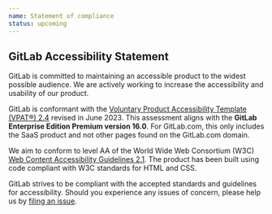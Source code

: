 ```yaml
---
name: Statement of compliance
status: upcoming
---
```


## GitLab Accessibility Statement

GitLab is committed to maintaining an accessible product to the widest possible
audience. We are actively working to increase the accessibility and usability of
our product.

GitLab is conformant with the [Voluntary Product Accessibility Template (VPAT®) 2.4](/accessibility/vpat) revised in June 2023. This assessment aligns with the **GitLab Enterprise Edition Premium version 16.0**. For GitLab.com, this only includes the SaaS product and not other pages found on the GitLab.com domain.

We aim to conform to level AA of the World Wide Web Consortium (W3C)
[Web Content Accessibility Guidelines 2.1](https://www.w3.org/TR/WCAG21/). The
product has been built using code compliant with W3C standards for HTML and CSS.

GitLab strives to be compliant with the accepted standards and guidelines for
accessibility. Should you experience any issues of concern, please help us by
[filing an issue](https://gitlab.com/gitlab-org/gitlab/issues/new?issue).
